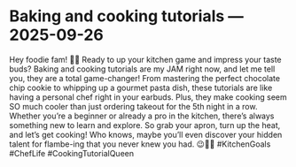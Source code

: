 # Baking and cooking tutorials — 2025-09-26

Hey foodie fam! 🍳🔥 Ready to up your kitchen game and impress your taste buds? Baking and cooking tutorials are my JAM right now, and let me tell you, they are a total game-changer! From mastering the perfect chocolate chip cookie to whipping up a gourmet pasta dish, these tutorials are like having a personal chef right in your earbuds. Plus, they make cooking seem SO much cooler than just ordering takeout for the 5th night in a row. Whether you’re a beginner or already a pro in the kitchen, there’s always something new to learn and explore. So grab your apron, turn up the heat, and let’s get cooking! Who knows, maybe you’ll even discover your hidden talent for flambe-ing that you never knew you had. 😉🔪🎂 #KitchenGoals #ChefLife #CookingTutorialQueen